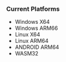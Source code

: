 ### Current Platforms
- Windows X64
- Windows ARM66
- Linux X64
- Linux ARM64
- ANDROID ARM64
- WASM32
